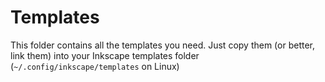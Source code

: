 # Templates

This folder contains all the templates you need. Just copy them (or better, link them) into your Inkscape templates folder (`~/.config/inkscape/templates` on Linux)
